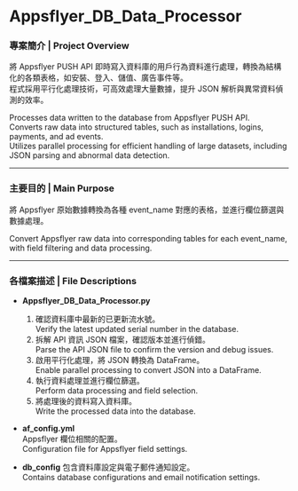 # Appsflyer_DB_Data_Processor
### 專案簡介 | Project Overview
將 Appsflyer PUSH API 即時寫入資料庫的用戶行為資料進行處理，轉換為結構化的各類表格，如安裝、登入、儲值、廣告事件等。  
程式採用平行化處理技術，可高效處理大量數據，提升 JSON 解析與異常資料偵測的效率。

Processes data written to the database from Appsflyer PUSH API.  
Converts raw data into structured tables, such as installations, logins, payments, and ad events.  
Utilizes parallel processing for efficient handling of large datasets, including JSON parsing and abnormal data detection.

---

### 主要目的 | Main Purpose
將 Appsflyer 原始數據轉換為各種 event_name 對應的表格，並進行欄位篩選與數據處理。

Convert Appsflyer raw data into corresponding tables for each event_name, with field filtering and data processing.

---

### 各檔案描述 | File Descriptions
- **Appsflyer_DB_Data_Processor.py**  
  1. 確認資料庫中最新的已更新流水號。  
     Verify the latest updated serial number in the database.  
  2. 拆解 API 資訊 JSON 檔案，確認版本並進行偵錯。  
     Parse the API JSON file to confirm the version and debug issues.  
  3. 啟用平行化處理，將 JSON 轉換為 DataFrame。  
     Enable parallel processing to convert JSON into a DataFrame.  
  4. 執行資料處理並進行欄位篩選。  
     Perform data processing and field selection.  
  5. 將處理後的資料寫入資料庫。  
     Write the processed data into the database.  


- **af_config.yml**  
  Appsflyer 欄位相關的配置。  
  Configuration file for Appsflyer field settings.
- **db_config**
  包含資料庫設定與電子郵件通知設定。  
  Contains database configurations and email notification settings.
